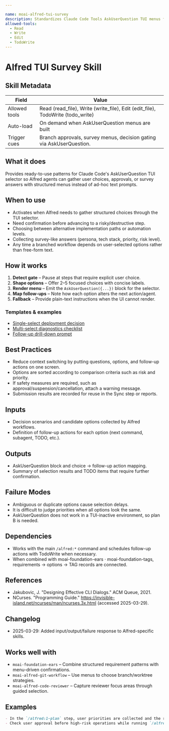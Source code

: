 ```yaml
---

name: moai-alfred-tui-survey
description: Standardizes Claude Code Tools AskUserQuestion TUI menus for surveys, branching approvals, and option picking across Alfred workflows. Use when gathering approvals or decisions via Alfred’s TUI menus.
allowed-tools:
  - Read
  - Write
  - Edit
  - TodoWrite
---
```


# Alfred TUI Survey Skill

## Skill Metadata
| Field | Value |
| ----- | ----- |
| Allowed tools | Read (read_file), Write (write_file), Edit (edit_file), TodoWrite (todo_write) |
| Auto-load | On demand when AskUserQuestion menus are built |
| Trigger cues | Branch approvals, survey menus, decision gating via AskUserQuestion. |

## What it does

Provides ready-to-use patterns for Claude Code's AskUserQuestion TUI selector so Alfred agents can gather user choices, approvals, or survey answers with structured menus instead of ad-hoc text prompts.

## When to use

- Activates when Alfred needs to gather structured choices through the TUI selector.
- Need confirmation before advancing to a risky/destructive step.
- Choosing between alternative implementation paths or automation levels.
- Collecting survey-like answers (persona, tech stack, priority, risk level).
- Any time a branched workflow depends on user-selected options rather than free-form text.

## How it works

1. **Detect gate** – Pause at steps that require explicit user choice.
2. **Shape options** – Offer 2–5 focused choices with concise labels.
3. **Render menu** – Emit the `AskUserQuestion({...})` block for the selector.
4. **Map follow-ups** – Note how each option alters the next action/agent.
5. **Fallback** – Provide plain-text instructions when the UI cannot render.

### Templates & examples

- [Single-select deployment decision](examples.md#single-select-template)
- [Multi-select diagnostics checklist](examples.md#multi-select-variation)
- [Follow-up drill-down prompt](examples.md#follow-up-prompt-for-deeper-detail)

## Best Practices
- Reduce context switching by putting questions, options, and follow-up actions on one screen.
- Options are sorted according to comparison criteria such as risk and priority.
- If safety measures are required, such as approval/suspension/cancellation, attach a warning message.
- Submission results are recorded for reuse in the Sync step or reports.

## Inputs
- Decision scenarios and candidate options collected by Alfred workflows.
- Definition of follow-up actions for each option (next command, subagent, TODO, etc.).

## Outputs
- AskUserQuestion block and choice → follow-up action mapping.
- Summary of selection results and TODO items that require further confirmation.

## Failure Modes
- Ambiguous or duplicate options cause selection delays.
- It is difficult to judge priorities when all options look the same.
- AskUserQuestion does not work in a TUI-inactive environment, so plan B is needed.

## Dependencies
- Works with the main `/alfred:*` command and schedules follow-up actions with TodoWrite when necessary.
- When combined with moai-foundation-ears · moai-foundation-tags, requirements → options → TAG records are connected.

## References
- Jakubovic, J. "Designing Effective CLI Dialogs." ACM Queue, 2021.
- NCurses. "Programming Guide." https://invisible-island.net/ncurses/man/ncurses.3x.html (accessed 2025-03-29).

## Changelog
- 2025-03-29: Added input/output/failure response to Alfred-specific skills.

## Works well with

- `moai-foundation-ears` – Combine structured requirement patterns with menu-driven confirmations.
- `moai-alfred-git-workflow` – Use menus to choose branch/worktree strategies.
- `moai-alfred-code-reviewer` – Capture reviewer focus areas through guided selection.

## Examples
```markdown
- In the `/alfred:1-plan` step, user priorities are collected and the results are written to the PLAN board.
- Check user approval before high-risk operations while running `/alfred:2-run`.
```
